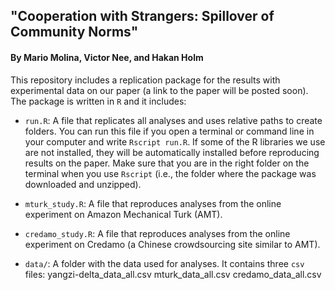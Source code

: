 ## "Cooperation with Strangers: Spillover of Community Norms"
#### By Mario Molina, Victor Nee, and Hakan Holm

This repository includes a replication package for the results with experimental data on our paper (a link to the paper will be posted soon). The package is written in `R` and it includes:

- `run.R`: A file that replicates all analyses and uses relative paths to create folders. You can run this file if you open a terminal or command line in your computer and write `Rscript run.R`. If some of the R libraries we use are not installed, they will be automatically installed before reproducing results on the paper. Make sure that you are in the right folder on the terminal when you use `Rscript` (i.e., the folder where the package was downloaded and unzipped).

- `mturk_study.R`: A file that reproduces analyses from the online experiment on Amazon Mechanical Turk (AMT).

- `credamo_study.R`: A file that reproduces analyses from the online experiment on Credamo (a Chinese crowdsourcing site similar to AMT).

- `data/`: A folder with the data used for analyses. It contains three `csv` files:
      yangzi-delta_data_all.csv
      mturk_data_all.csv
      credamo_data_all.csv
